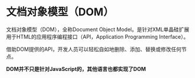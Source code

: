 # 文档对象模型（DOM）

文档对象模型（DOM），全称Document Object Model。是针对XML单晶硅扩展用于HTML的应用程序编程接口（API，Application Programming Interface）。

借助DOM提供的API，开发人员可以轻松自如地删除、添加、替换或修改任何节点。

**DOM并不只是针对JavaScript的，其他语言也都实现了DOM**

